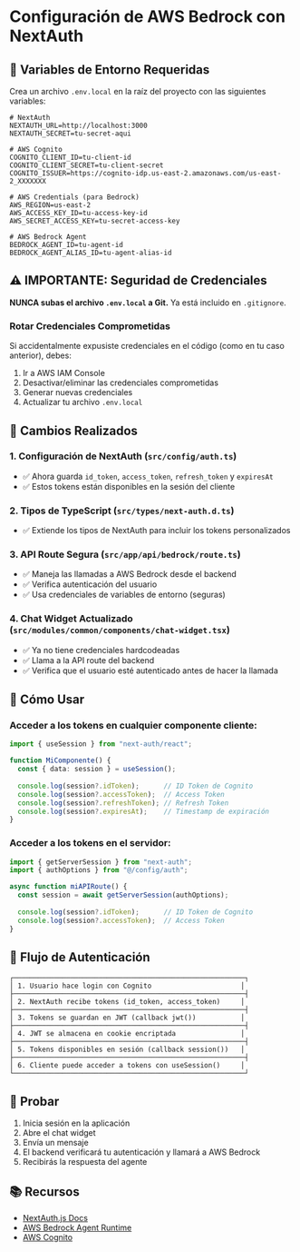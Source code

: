 # Configuración de AWS Bedrock con NextAuth

## 🔐 Variables de Entorno Requeridas

Crea un archivo `.env.local` en la raíz del proyecto con las siguientes variables:

```env
# NextAuth
NEXTAUTH_URL=http://localhost:3000
NEXTAUTH_SECRET=tu-secret-aqui

# AWS Cognito
COGNITO_CLIENT_ID=tu-client-id
COGNITO_CLIENT_SECRET=tu-client-secret
COGNITO_ISSUER=https://cognito-idp.us-east-2.amazonaws.com/us-east-2_XXXXXXX

# AWS Credentials (para Bedrock)
AWS_REGION=us-east-2
AWS_ACCESS_KEY_ID=tu-access-key-id
AWS_SECRET_ACCESS_KEY=tu-secret-access-key

# AWS Bedrock Agent
BEDROCK_AGENT_ID=tu-agent-id
BEDROCK_AGENT_ALIAS_ID=tu-agent-alias-id
```

## ⚠️ IMPORTANTE: Seguridad de Credenciales

**NUNCA subas el archivo `.env.local` a Git.** Ya está incluido en `.gitignore`.

### Rotar Credenciales Comprometidas

Si accidentalmente expusiste credenciales en el código (como en tu caso anterior), debes:

1. Ir a AWS IAM Console
2. Desactivar/eliminar las credenciales comprometidas
3. Generar nuevas credenciales
4. Actualizar tu archivo `.env.local`

## 📝 Cambios Realizados

### 1. **Configuración de NextAuth** (`src/config/auth.ts`)
- ✅ Ahora guarda `id_token`, `access_token`, `refresh_token` y `expiresAt`
- ✅ Estos tokens están disponibles en la sesión del cliente

### 2. **Tipos de TypeScript** (`src/types/next-auth.d.ts`)
- ✅ Extiende los tipos de NextAuth para incluir los tokens personalizados

### 3. **API Route Segura** (`src/app/api/bedrock/route.ts`)
- ✅ Maneja las llamadas a AWS Bedrock desde el backend
- ✅ Verifica autenticación del usuario
- ✅ Usa credenciales de variables de entorno (seguras)

### 4. **Chat Widget Actualizado** (`src/modules/common/components/chat-widget.tsx`)
- ✅ Ya no tiene credenciales hardcodeadas
- ✅ Llama a la API route del backend
- ✅ Verifica que el usuario esté autenticado antes de hacer la llamada

## 🚀 Cómo Usar

### Acceder a los tokens en cualquier componente cliente:

```typescript
import { useSession } from "next-auth/react";

function MiComponente() {
  const { data: session } = useSession();
  
  console.log(session?.idToken);      // ID Token de Cognito
  console.log(session?.accessToken);  // Access Token
  console.log(session?.refreshToken); // Refresh Token
  console.log(session?.expiresAt);    // Timestamp de expiración
}
```

### Acceder a los tokens en el servidor:

```typescript
import { getServerSession } from "next-auth";
import { authOptions } from "@/config/auth";

async function miAPIRoute() {
  const session = await getServerSession(authOptions);
  
  console.log(session?.idToken);      // ID Token de Cognito
  console.log(session?.accessToken);  // Access Token
}
```

## 🔄 Flujo de Autenticación

```
┌─────────────────────────────────────────────────────────┐
│ 1. Usuario hace login con Cognito                      │
├─────────────────────────────────────────────────────────┤
│ 2. NextAuth recibe tokens (id_token, access_token)     │
├─────────────────────────────────────────────────────────┤
│ 3. Tokens se guardan en JWT (callback jwt())           │
├─────────────────────────────────────────────────────────┤
│ 4. JWT se almacena en cookie encriptada                │
├─────────────────────────────────────────────────────────┤
│ 5. Tokens disponibles en sesión (callback session())   │
├─────────────────────────────────────────────────────────┤
│ 6. Cliente puede acceder a tokens con useSession()     │
└─────────────────────────────────────────────────────────┘
```

## 🧪 Probar

1. Inicia sesión en la aplicación
2. Abre el chat widget
3. Envía un mensaje
4. El backend verificará tu autenticación y llamará a AWS Bedrock
5. Recibirás la respuesta del agente

## 📚 Recursos

- [NextAuth.js Docs](https://next-auth.js.org/)
- [AWS Bedrock Agent Runtime](https://docs.aws.amazon.com/bedrock/latest/userguide/agents.html)
- [AWS Cognito](https://docs.aws.amazon.com/cognito/)

